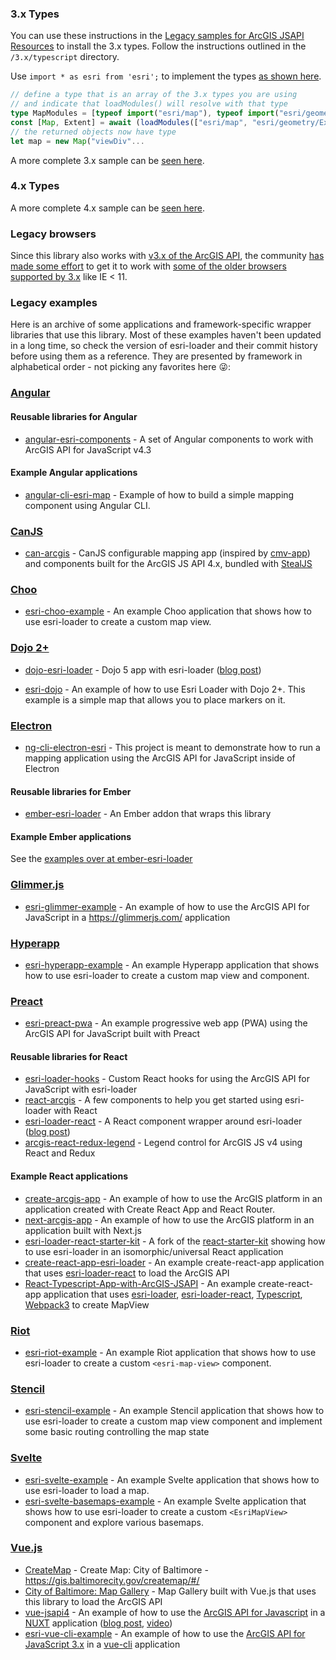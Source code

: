 ### 3.x Types

You can use these instructions in the [Legacy samples for ArcGIS JSAPI Resources](https://github.com/Esri/jsapi-resources/releases/tag/legacy) to install the 3.x types. Follow the instructions outlined in the `/3.x/typescript` directory.

Use `import * as esri from 'esri';` to implement the types [as shown here](https://github.com/Esri/angular-cli-esri-map/issues/17#issue-360490589).

```ts
// define a type that is an array of the 3.x types you are using
// and indicate that loadModules() will resolve with that type
type MapModules = [typeof import("esri/map"), typeof import("esri/geometry/Extent")];
const [Map, Extent] = await (loadModules(["esri/map", "esri/geometry/Extent"]) as Promise<MapModules>);
// the returned objects now have type
let map = new Map("viewDiv"...
```

A more complete 3.x sample can be [seen here](https://codesandbox.io/s/rj6jloy4nm?fontsize=14&module=%2Fsrc%2Fmapping.ts).

### 4.x Types

A more complete 4.x sample can be [seen here](https://codesandbox.io/s/xv8mw2890w?fontsize=14&module=%2Fsrc%2Fmapping.ts).

### Legacy browsers

Since this library also works with [v3.x of the ArcGIS API](https://developers.arcgis.com/javascript/3/), the community [has made some effort](https://github.com/Esri/esri-loader/pull/67) to get it to work with [some of the older browsers supported by 3.x](https://developers.arcgis.com/javascript/3/jshelp/supported_browsers.html) like IE < 11.

### Legacy examples

Here is an archive of some applications and framework-specific wrapper libraries that use this library. Most of these examples haven't been updated in a long time, so check the version of esri-loader and their commit history before using them as a reference. They are presented by framework in alphabetical order - not picking any favorites here :stuck_out_tongue_winking_eye::

### [Angular](https://angular.io/)

#### Reusable libraries for Angular

- [angular-esri-components](https://github.com/TheKeithStewart/angular-esri-components) - A set of Angular components to work with ArcGIS API for JavaScript v4.3

#### Example Angular applications

- [angular-cli-esri-map](https://github.com/Esri/angular-cli-esri-map) - Example of how to build a simple mapping component using Angular CLI.

### [CanJS](https://canjs.com/)

- [can-arcgis](https://github.com/roemhildtg/can-arcgis) - CanJS configurable mapping app (inspired by [cmv-app](https://github.com/cmv/cmv-app)) and components built for the ArcGIS JS API 4.x, bundled with [StealJS](https://stealjs.com/)

### [Choo](https://choo.io/)

- [esri-choo-example](https://github.com/jwasilgeo/esri-choo-example) - An example Choo application that shows how to use esri-loader to create a custom map view.

### [Dojo 2+](https://dojo.io)

- [dojo-esri-loader](https://github.com/odoe/dojo-esri-loader) - Dojo 5 app with esri-loader ([blog post](https://odoe.net/blog/dojo-framework-with-arcgis-api-for-javascript/))

- [esri-dojo](https://github.com/jamesmilneruk/esri-dojo) - An example of how to use Esri Loader with Dojo 2+. This example is a simple map that allows you to place markers on it.

### [Electron](https://electron.atom.io/)

- [ng-cli-electron-esri](https://github.com/TheKeithStewart/ng-cli-electron-esri) - This project is meant to demonstrate how to run a mapping application using the ArcGIS API for JavaScript inside of Electron

#### Reusable libraries for Ember

- [ember-esri-loader](https://github.com/Esri/ember-esri-loader) - An Ember addon that wraps this library

#### Example Ember applications

See the [examples over at ember-esri-loader](https://github.com/Esri/ember-esri-loader/#examples)

### [Glimmer.js](https://glimmerjs.com/)

- [esri-glimmer-example](https://github.com/tomwayson/esri-glimmer-example) - An example of how to use the ArcGIS API for JavaScript in a https://glimmerjs.com/ application

### [Hyperapp](https://hyperapp.js.org/)

- [esri-hyperapp-example](https://github.com/jwasilgeo/esri-hyperapp-example) - An example Hyperapp application that shows how to use esri-loader to create a custom map view and component.

### [Preact](https://github.com/developit/preact)

- [esri-preact-pwa](https://github.com/tomwayson/esri-preact-pwa) - An example progressive web app (PWA) using the ArcGIS API for JavaScript built with Preact

#### Reusable libraries for React

- [esri-loader-hooks](https://github.com/tomwayson/esri-loader-hooks) - Custom React hooks for using the ArcGIS API for JavaScript with esri-loader
- [react-arcgis](https://github.com/Esri/react-arcgis) - A few components to help you get started using esri-loader with React
- [esri-loader-react](https://github.com/davetimmins/esri-loader-react) - A React component wrapper around esri-loader ([blog post](https://davetimmins.github.io/2017/07/19/esri-loader-react/))
- [arcgis-react-redux-legend](https://github.com/davetimmins/arcgis-react-redux-legend) - Legend control for ArcGIS JS v4 using React and Redux

#### Example React applications
- [create-arcgis-app](https://github.com/tomwayson/create-arcgis-app/) - An example of how to use the ArcGIS platform in an application created with Create React App and React Router.
- [next-arcgis-app](https://github.com/tomwayson/next-arcgis-app/) - An example of how to use the ArcGIS platform in an application built with Next.js
- [esri-loader-react-starter-kit](https://github.com/tomwayson/esri-loader-react-starter-kit) - A fork of the [react-starter-kit](https://github.com/kriasoft/react-starter-kit) showing how to use esri-loader in an isomorphic/universal React application
- [create-react-app-esri-loader](https://github.com/davetimmins/create-react-app-esri-loader/) - An example create-react-app application that uses [esri-loader-react](https://github.com/davetimmins/esri-loader-react) to load the ArcGIS API
- [React-Typescript-App-with-ArcGIS-JSAPI](https://github.com/guzhongren/React-Typescript-App-with-ArcGIS-JSAPI) - An example create-react-app application that uses [esri-loader](https://github.com/Esri/esri-loader), [esri-loader-react](https://github.com/davetimmins/esri-loader-react), [Typescript](https://www.typescriptlang.org/), [Webpack3](https://webpack.js.org/) to create MapView

### [Riot](https://riot.js.org/)

- [esri-riot-example](https://github.com/jwasilgeo/esri-riot-example) - An example Riot application that shows how to use esri-loader to create a custom `<esri-map-view>` component.

### [Stencil](https://stenciljs.com/)

- [esri-stencil-example](https://github.com/Dzeneralen/esri-stencil-example) - An example Stencil application that shows how to use esri-loader to create a custom map view component and implement some basic routing controlling the map state

### [Svelte](https://svelte.dev/)

- [esri-svelte-example](https://github.com/gavinr/esri-svelte-example) - An example Svelte application that shows how to use esri-loader to load a map.
- [esri-svelte-basemaps-example](https://github.com/jwasilgeo/esri-svelte-basemaps-example) - An example Svelte application that shows how to use esri-loader to create a custom `<EsriMapView>` component and explore various basemaps.

### [Vue.js](https://vuejs.org/)

- [CreateMap](https://github.com/oppoudel/CreateMap) - Create Map: City of Baltimore - https://gis.baltimorecity.gov/createmap/#/
- [City of Baltimore: Map Gallery](https://github.com/oppoudel/MapGallery_Vue) - Map Gallery built with Vue.js that uses this library to load the ArcGIS API
- [vue-jsapi4](https://github.com/odoe/vue-jsapi4) - An example of how to use the [ArcGIS API for Javascript](https://developers.arcgis.com/javascript/) in a [NUXT](https://nuxtjs.org/) application ([blog post](https://odoe.net/blog/arcgis-api-4-for-js-with-vue-cli-and-nuxt/), [video](https://youtu.be/hqJzzgM8seo))
- [esri-vue-cli-example](https://github.com/tomwayson/esri-vue-cli-example) - An example of how to use the [ArcGIS API for JavaScript 3.x](https://developers.arcgis.com/javascript/3/) in a [vue-cli](https://github.com/vuejs/vue-cli) application